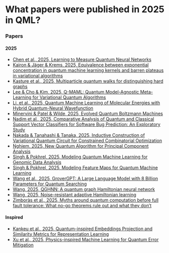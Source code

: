 # What papers were published in 2025 in QML? 


### Papers
#### 2025

- [Chen et al., 2025, Learning to Measure Quantum Neural Networks](https://arxiv.org/pdf/2501.05663)
- [Kairon & Jäger & Krems, 2025, Equivalence between exponential concentration in quantum machine learning kernels and barren plateaus in variational algorithms](https://arxiv.org/pdf/2501.07433)
- [Kasture et al., 2025, Multiparticle quantum walks for distinguishing hard graphs](https://arxiv.org/pdf/2501.03683)
- [Lee & Cho & Kim, 2025, Q-MAML: Quantum Model-Agnostic Meta-Learning for Variational Quantum
Algorithms](https://arxiv.org/pdf/2501.05906)
- [Li, et al., 2025, Quantum Machine Learning of Molecular Energies with Hybrid Quantum-Neural Wavefunction](https://arxiv.org/pdf/2501.04264)
- [Minervini & Patel & Wilde, 2025, Evolved Quantum Boltzmann Machines](https://arxiv.org/pdf/2501.03367)
- [Nadim et al., 2025, Comparative Analysis of Quantum and Classical Support Vector Classifiers for Software Bug Prediction: An Exploratory Study](https://arxiv.org/pdf/2501.04690)
- [Nakada & Tanahashi & Tanaka, 2025, Inductive Construction of Variational Quantum Circuit for Constrained Combinatorial Optimization](https://arxiv.org/pdf/2501.03521)
- [Nghiem, 2025, New Quantum Algorithm for Principal Component Analysis](https://arxiv.org/pdf/2501.07891)
- [Singh & Pokhrel, 2025, Modeling Quantum Machine Learning for Genomic Data Analysis](https://arxiv.org/pdf/2501.08193)
- [Singh & Pokhrel, 2025, Modeling Feature Maps for Quantum Machine Learning](https://arxiv.org/pdf/2501.08205)
- [Wang et al., 2025, GroverGPT: A Large Language Model with 8 Billion Parameters for Quantum Searching](https://arxiv.org/abs/2501.00135v1)
- [Wang, 2025, QGHNN: A quantum graph Hamiltonian neural network](https://arxiv.org/pdf/2501.07986)
- [Wang, 2025, Noise-resistant adaptive Hamiltonian learning](https://arxiv.org/pdf/2501.08017)
- [Zimboràs et al., 2025, Myths around quantum computation before full fault tolerance: What no-go theorems rule out and what they don’t](https://arxiv.org/pdf/2501.05694)

#### Inspired 


- [Kankeu et al., 2025, Quantum-inspired Embeddings Projection and Similarity Metrics for Representation Learning](https://arxiv.org/pdf/2501.04591)
- [Xu et al., 2025, Physics-inspired Machine Learning for Quantum Error Mitigation](https://arxiv.org/pdf/2501.04558)